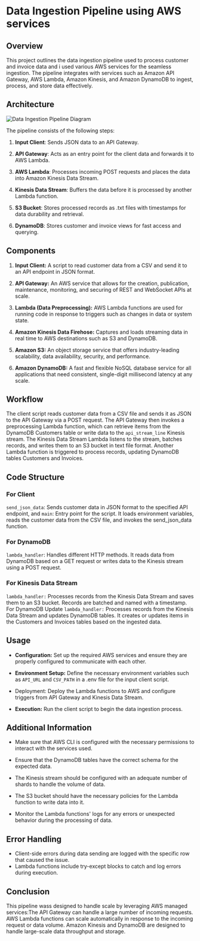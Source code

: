 # Data Ingestion Pipeline using AWS services
## Overview
This project outlines the data ingestion pipeline used to process customer and invoice data and i used various AWS services for the seamless ingestion. The pipeline integrates with services such as Amazon API Gateway, AWS Lambda, Amazon Kinesis, and Amazon DynamoDB to ingest, process, and store data effectively.

## Architecture
![Data Ingestion Pipeline Diagram]()

The pipeline consists of the following steps:
1. **Input Client**: Sends JSON data to an API Gateway.

2. **API Gateway**: Acts as an entry point for the client data and forwards it to AWS Lambda.
3. **AWS Lambda**: Processes incoming POST requests and places the data into Amazon Kinesis Data Stream.
4. **Kinesis Data Stream**: Buffers the data before it is processed by another Lambda function.
5. **S3 Bucket**: Stores processed records as .txt files with timestamps for data durability and retrieval.
6. **DynamoDB**: Stores customer and invoice views for fast access and querying.


## Components
1. **Input Client:** A script to read customer data from a CSV and send it to an API endpoint in JSON format.

2. **API Gateway:** An AWS service that allows for the creation, publication, maintenance, monitoring, and securing of REST and WebSocket APIs at scale.

3. **Lambda (Data Preprocessing):** AWS Lambda functions are used for running code in response to triggers such as changes in data or system state.

4. **Amazon Kinesis Data Firehose:** Captures and loads streaming data in real time to AWS destinations such as S3 and DynamoDB.

5. **Amazon S3:** An object storage service that offers industry-leading scalability, data availability, security, and performance.

6. **Amazon DynamoDB:** A fast and flexible NoSQL database service for all applications that need consistent, single-digit millisecond latency at any scale.

## Workflow
The client script reads customer data from a CSV file and sends it as JSON to the API Gateway via a POST request. The API Gateway then invokes a preprocessing Lambda function, which can retrieve items from the DynamoDB Customers table or write data to the `api_stream_line` Kinesis stream. The Kinesis Data Stream Lambda listens to the stream, batches records, and writes them to an S3 bucket in text file format. Another Lambda function is triggered to process records, updating DynamoDB tables Customers and Invoices.

## Code Structure
### For Client 
`send_json_data`: Sends customer data in JSON format to the specified API endpoint, and `main`: Entry point for the script. It loads environment variables, reads the customer data from the CSV file, and invokes the send_json_data function.
### For DynamoDB
`lambda_handler`: Handles different HTTP methods. It reads data from DynamoDB based on a GET request or writes data to the Kinesis stream using a POST request.
### For Kinesis Data Stream
`lambda_handler:` Processes records from the Kinesis Data Stream and saves them to an S3 bucket. Records are batched and named with a timestamp.
For DynamoDB Update
`lambda_handler:` Processes records from the Kinesis Data Stream and updates DynamoDB tables. It creates or updates items in the Customers and Invoices tables based on the ingested data.
## Usage
- **Configuration:** Set up the required AWS services and ensure they are properly configured to communicate with each other.

- **Environment Setup:** Define the necessary environment variables such as `API_URL` and `CSV_PATH` in a .env file for the input client script.

- Deployment: Deploy the Lambda functions to AWS and configure triggers from API Gateway and Kinesis Data Stream.

- **Execution:** Run the client script to begin the data ingestion process.

## Additional Information
- Make sure that AWS CLI is configured with the necessary permissions to interact with the services used.
- Ensure that the DynamoDB tables have the correct schema for the expected data.

- The Kinesis stream should be configured with an adequate number of shards to handle the volume of data.
- The S3 bucket should have the necessary policies for the Lambda function to write data into it.
- Monitor the Lambda functions' logs for any errors or unexpected behavior during the processing of data.
## Error Handling
- Client-side errors during data sending are logged with the specific row that caused the issue.
- Lambda functions include try-except blocks to catch and log errors during execution.
## Conclusion
This pipeline wass designed to handle scale by leveraging AWS managed services:The API Gateway can handle a large number of incoming requests.
AWS Lambda functions can scale automatically in response to the incoming request or data volume.
Amazon Kinesis and DynamoDB are designed to handle large-scale data throughput and storage.